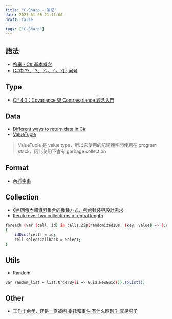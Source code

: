 ```yaml
---
title: "C-Sharp - 筆記"
date: 2023-01-05 21:11:00
draft: false

tags: ["C-Sharp"]
---
```


## 語法 
- [捨棄 - C# 基本概念](https://learn.microsoft.com/zh-tw/dotnet/csharp/fundamentals/functional/discards)
- [C#中 ??、 ?、 ?: 、?.、?[ ] 问号](https://www.bilibili.com/read/cv14801567)

## Type
- [C# 4.0：Covariance 與 Contravariance 觀念入門](https://www.huanlintalk.com/2009/10/c-40covariance-and-contravariance.html)

## Data
- [Different ways to return data in C#](https://www.linkedin.com/pulse/different-ways-return-data-c-ziv-ben-or)
- [ValueTuple](https://dotblogs.com.tw/ASPNETShare/2017/02/24/20170223-ValueTuple)
> ValueTuple 是 value type，所以它使用的記憶體空間使用在 program stack，因此使用不會有 garbage collection

## Format
- [內插字串](https://dotblogs.com.tw/lazycodestyle/2016/06/24/005827)

## Collection
- [C# 回傳內部資料集合的幾種方式，考慮封裝與設計需求](https://dev.twsiyuan.com/2018/02/encapsulating-list-collection-in-c-sharp.html)
- [Iterate over two collections of equal length](https://codereview.stackexchange.com/questions/48661/iterate-over-two-collections-of-equal-length)
```sh
foreach (var (cell, id) in cells.Zip(randomizedIDs, (key, value) => (Cell: key, ID: value)))
{
    idDict[cell] = id;
    cell.selectCallback = Select;
}
```

## Utils

- Random
```sh
var random_list = list.OrderBy(i => Guid.NewGuid()).ToList();
```

## Other
- [工作十余年，还是一直被问 委托和事件 有什么区别？ 真是够了](https://zhuanlan.zhihu.com/p/178307774)


